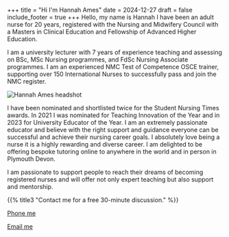 +++
title = "Hi I'm Hannah Ames"
date = 2024-12-27
draft = false
include_footer = true
+++
Hello, my name is Hannah I have been an adult nurse for 20 years, registered with the Nursing and Midwifery Council with a Masters in Clinical Education and Fellowship of Advanced Higher Education.

I am a university lecturer with 7 years of experience teaching and assessing on BSc, MSc Nursing programmes, and FdSc Nursing Associate programmes. I am an experienced NMC Test of Competence OSCE trainer, supporting over 150 International Nurses to successfully pass and join the NMC register.

![Hannah Ames headshot](/images/headshot.png)

I have been nominated and shortlisted twice for the Student Nursing Times awards. In 2021 I was nominated for Teaching Innovation of the Year and in 2023 for University Educator of the Year. I am an extremely passionate educator and believe with the right support and guidance everyone can be successful and achieve their nursing career goals. I absolutely love being a nurse it is a highly rewarding and diverse career. I am delighted to be offering bespoke tutoring online to anywhere in the world and in person in Plymouth Devon.

I am passionate to support people to reach their dreams of becoming registered nurses and will offer not only expert teaching but also support and mentorship. 

{{% title3 "Contact me for a free 30-minute discussion." %}}

<div>
    <p class="has-text-centered mt-20">
      <a class="button cta is-large rounded secondary-btn raised" href="tel:+447855344484">
        Phone me
      </a>
    </p>
    <p class="has-text-centered mt-20">
      <a class="button cta is-large rounded secondary-btn raised" href="mailto:hannahlames@outlook.com">
        Email me
      </a>
</div>